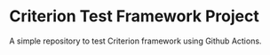 # Criterion Test Framework Project

A simple repository to test Criterion framework using Github Actions.